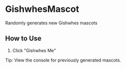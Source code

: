 # GishwhesMascot
Randomly generates new Gishwhes mascots

## How to Use
1. Click "Gishwhes Me"

Tip: View the console for previously generated mascots.
